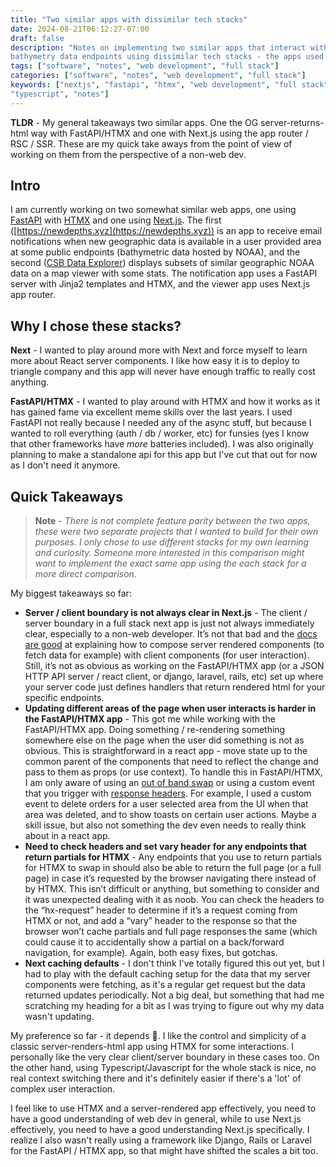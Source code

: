 ```yaml
---
title: "Two similar apps with dissimilar tech stacks"
date: 2024-08-21T06:12:27-07:00
draft: false
description: "Notes on implementing two similar apps that interact with NOAA
bathymetry data endpoints using dissimilar tech stacks - the apps used FastAPI/HTMX and Next.js, respectively."
tags: ["software", "notes", "web development", "full stack"]
categories: ["software", "notes", "web development", "full stack"]
keywords: ["nextjs", "fastapi", "htmx", "web development", "full stack", 
"typescript", "notes"]
---
```


**TLDR** - My general takeaways two similar apps. One the OG 
server-returns-html way with FastAPI/HTMX and one with Next.js using the app 
router / RSC / SSR. These are my quick take aways from the point of view of 
working on them from the perspective of a non-web dev.

## Intro
I am currently working on two somewhat similar web apps, one using
[FastAPI](https://fastapi.tiangolo.com/) with [HTMX](https://htmx.org/) and one
using [Next.js](https://nextjs.org/). The first
([https://newdepths.xyz](https://newdepths.xyz)) is an app to receive email
notifications when new geographic data is available in a user provided area at
some public endpoints (bathymetric data hosted by NOAA), and the second ([CSB
Data Explorer](https://mycsb.farsounder.com)) displays subsets of similar
geographic NOAA data on a map viewer with some stats. The notification app uses
a FastAPI server with Jinja2 templates and HTMX, and the viewer app uses Next.js
app router.

## Why I chose these stacks?
**Next** - I wanted to play around more with Next and force myself to learn more
about React server components. I like how easy it is to deploy to triangle
company and this app will never have enough traffic to really cost anything.

**FastAPI/HTMX** - I wanted to play around with HTMX and how it works as it has
gained fame via excellent meme skills over the last years. I used FastAPI not
really because I needed any of the async stuff, but because I wanted to roll
everything (auth / db / worker, etc) for funsies (yes I know that other
frameworks have *more* batteries included). I was also originally planning to
make a standalone api for this app but I've cut that out for now as I don't need
it anymore.


## Quick Takeaways

> **Note** - *There is not complete feature parity between the two apps, these
were two separate projects that I wanted to build for their own purposes. I only
chose to use different stacks for my own learning and curiosity. Someone more
interested in this comparison might want to implement the exact same app using
the each stack for a more direct comparison.*

My biggest takeaways so far:
* **Server / client boundary is not always clear in Next.js** - The
client / server boundary in a full stack next app is just not always immediately
clear, especially to a non-web developer. It’s not that bad and the [docs are
good](https://nextjs.org/docs/app/building-your-application/rendering/composition-patterns)
at explaining how to compose server rendered components (to fetch data for
example) with client components (for user interaction). Still, it’s not as
obvious as working on the FastAPI/HTMX app (or a JSON HTTP API server / react
client, or django, laravel, rails, etc) set up where your server code just
defines handlers that return rendered html for your specific endpoints.
* **Updating different areas of the page when user interacts is harder in the FastAPI/HTMX app** -
This got me while working with the FastAPI/HTMX app. Doing something /
re-rendering something somewhere else on the page when the user did something is
not as obvious. This is straightforward in a react app - move state up to the
common parent of the components that need to reflect the change and pass to them
as props (or use context). To handle this in FastAPI/HTMX, I am only aware of
using an [out of band swap](https://htmx.org/attributes/hx-swap-oob/) or using a
custom event that you trigger with [response
headers](https://htmx.org/headers/hx-trigger/). For example, I used a custom
event to delete orders for a user selected area from the UI when that area was
deleted, and to show toasts on certain user actions. Maybe a skill issue, but
also not something the dev even needs to really think about in a react app.  
* **Need to check headers and set vary header for any endpoints that return
partials for HTMX** - Any endpoints that you use to return partials for HTMX to
swap in should also be able to return the full page (or a full page) in case
it’s requested by the browser navigating there instead of by HTMX. This isn’t
difficult or anything, but something to consider and it was unexpected dealing
with it as noob. You can check the headers to the “hx-request” header to
determine if it’s a request coming from HTMX or not, and add a “vary” header to
the response so that the browser won’t cache partials and full page responses
the same (which could cause it to accidentally show a partial on a back/forward
navigation, for example). Again, both easy fixes, but gotchas.
* **Next caching defaults** - I don't think I've totally figured this out yet,
but I had to play with the default caching setup for the data that my server
components were fetching, as it's a regular get request but the data returned
updates periodically. Not a big deal, but something that had me scratching my
heading for a bit as I was trying to figure out why my data wasn't updating.

My preference so far - it depends 🤣. I like the control and simplicity of a
classic server-renders-html app using HTMX for some interactions. I personally
like the very clear client/server boundary in these cases too. On the other
hand, using Typescript/Javascript for the whole stack is nice, no real context
switching there and it's definitely easier if there's a 'lot' of complex user
interaction. 

I feel like to use HTMX and a server-rendered app effectively, you need to have
a good understanding of web dev in general, while to use Next.js effectively,
you need to have a good understanding Next.js specifically. I realize I also
wasn't really using a framework like Django, Rails or Laravel for the FastAPI /
HTMX app, so that might have shifted the scales a bit too.